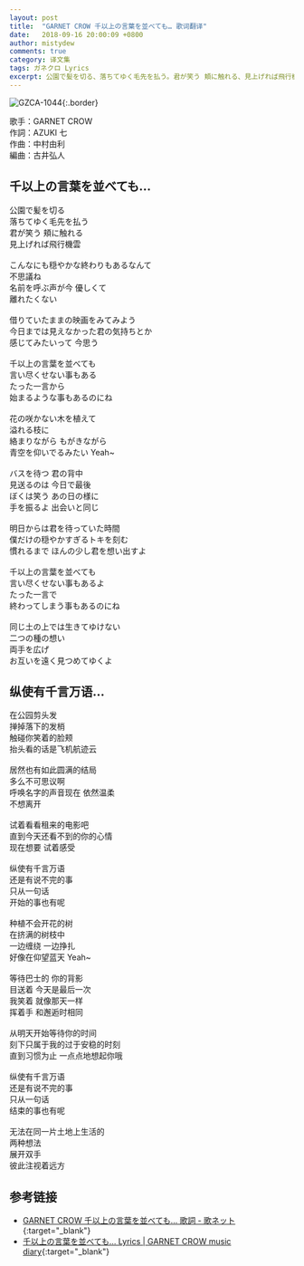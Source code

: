 ```yaml
---
layout: post
title:  "GARNET CROW 千以上の言葉を並べても… 歌词翻译"
date:   2018-09-16 20:00:09 +0800
author: mistydew
comments: true
category: 译文集
tags: ガネクロ Lyrics
excerpt: 公園で髪を切る、落ちてゆく毛先を払う。君が笑う 頬に触れる、見上げれば飛行機雲。
---
```

![GZCA-1044](https://crowsub.github.io/assets/images/discography/single/GZCA-1044.jpg){:.border}

歌手：GARNET CROW<br>
作詞：AZUKI 七<br>
作曲：中村由利<br>
編曲：古井弘人

<div class="lyric-original">
  <h2>千以上の言葉を並べても…</h2>
  <p>
    公園で髪を切る<br>
    落ちてゆく毛先を払う<br>
    君が笑う 頬に触れる<br>
    見上げれば飛行機雲<br>
    <br>
    こんなにも穏やかな終わりもあるなんて<br>
    不思議ね<br>
    名前を呼ぶ声が今 優しくて<br>
    離れたくない<br>
    <br>
    借りていたままの映画をみてみよう<br>
    今日までは見えなかった君の気持ちとか<br>
    感じてみたいって 今思う<br>
    <br>
    千以上の言葉を並べても<br>
    言い尽くせない事もある<br>
    たった一言から<br>
    始まるような事もあるのにね<br>
    <br>
    花の咲かない木を植えて<br>
    溢れる枝に<br>
    絡まりながら もがきながら<br>
    青空を仰いでるみたい Yeah~<br>
    <br>
    バスを待つ 君の背中<br>
    見送るのは 今日で最後<br>
    ぼくは笑う あの日の様に<br>
    手を振るよ 出会いと同じ<br>
    <br>
    明日からは君を待っていた時間<br>
    僕だけの穏やかすぎるトキを刻む<br>
    慣れるまで ほんの少し君を想い出すよ<br>
    <br>
    千以上の言葉を並べても<br>
    言い尽くせない事もあるよ<br>
    たった一言で<br>
    終わってしまう事もあるのにね<br>
    <br>
    同じ土の上では生きてゆけない<br>
    二つの種の想い<br>
    両手を広げ<br>
    お互いを遠く見つめてゆくよ
  </p>
</div>

<div class="lyric-translation">
  <h2>纵使有千言万语…</h2>
  <p>
    在公园剪头发<br>
    掸掉落下的发梢<br>
    触碰你笑着的脸颊<br>
    抬头看的话是飞机航迹云<br>
    <br>
    居然也有如此圆满的结局<br>
    多么不可思议啊<br>
    呼唤名字的声音现在 依然温柔<br>
    不想离开<br>
    <br>
    试着看看租来的电影吧<br>
    直到今天还看不到的你的心情<br>
    现在想要 试着感受<br>
    <br>
    纵使有千言万语<br>
    还是有说不完的事<br>
    只从一句话<br>
    开始的事也有呢<br>
    <br>
    种植不会开花的树<br>
    在挤满的树枝中<br>
    一边缠绕 一边挣扎<br>
    好像在仰望蓝天 Yeah~<br>
    <br>
    等待巴士的 你的背影<br>
    目送着 今天是最后一次<br>
    我笑着 就像那天一样<br>
    挥着手 和邂逅时相同<br>
    <br>
    从明天开始等待你的时间<br>
    刻下只属于我的过于安稳的时刻<br>
    直到习惯为止 一点点地想起你哦<br>
    <br>
    纵使有千言万语<br>
    还是有说不完的事<br>
    只从一句话<br>
    结束的事也有呢<br>
    <br>
    无法在同一片土地上生活的<br>
    两种想法<br>
    展开双手<br>
    彼此注视着远方
  </p>
</div>

## 参考链接

* [GARNET CROW 千以上の言葉を並べても… 歌詞 - 歌ネット](https://www.uta-net.com/song/12650){:target="_blank"}
* [千以上の言葉を並べても… Lyrics \| GARNET CROW music diary](https://crowsub.github.io/lyrics/original/千以上の言葉を並べても….html){:target="_blank"}
